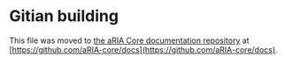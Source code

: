 Gitian building
================

This file was moved to [the aRIA Core documentation repository](https://github.com/aRIA-core/docs/blob/master/gitian-building.md) at [https://github.com/aRIA-core/docs](https://github.com/aRIA-core/docs).
